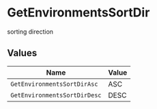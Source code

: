# GetEnvironmentsSortDir

sorting direction


## Values

| Name                         | Value                        |
| ---------------------------- | ---------------------------- |
| `GetEnvironmentsSortDirAsc`  | ASC                          |
| `GetEnvironmentsSortDirDesc` | DESC                         |